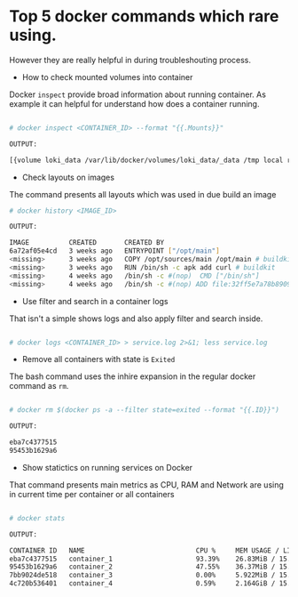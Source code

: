 # Top 5 docker commands which rare using.

However they are really helpful in during troubleshouting process.

* How to check mounted volumes into container

Docker `inspect` provide broad information about running container.
As example it can helpful for understand how does a container running.

```bash

# docker inspect <CONTAINER_ID> --format "{{.Mounts}}"

OUTPUT:

[{volume loki_data /var/lib/docker/volumes/loki_data/_data /tmp local rw true }]

```

* Check layouts on images

The command presents all layouts which was used in due build an image

```bash
# docker history <IMAGE_ID>

OUTPUT:

IMAGE          CREATED       CREATED BY                                      SIZE      COMMENT
6a72af05e4cd   3 weeks ago   ENTRYPOINT ["/opt/main"]                        0B        buildkit.dockerfile.v0
<missing>      3 weeks ago   COPY /opt/sources/main /opt/main # buildkit     14.4MB    buildkit.dockerfile.v0
<missing>      3 weeks ago   RUN /bin/sh -c apk add curl # buildkit          6.02MB    buildkit.dockerfile.v0
<missing>      4 weeks ago   /bin/sh -c #(nop)  CMD ["/bin/sh"]              0B
<missing>      4 weeks ago   /bin/sh -c #(nop) ADD file:32ff5e7a78b890996…   7.34MB
```

* Use filter and search in a container logs 

That isn't a simple shows logs and also apply filter and search inside.

```bash

# docker logs <CONTAINER_ID> > service.log 2>&1; less service.log

```

* Remove all containers with state is `Exited`

The bash command uses the inhire expansion in the regular docker command as `rm`.

```bash

# docker rm $(docker ps -a --filter state=exited --format "{{.ID}}")

OUTPUT:

eba7c4377515
95453b1629a6
```

* Show statictics on running services on Docker

That command presents main metrics as CPU, RAM and Network are using in current time per container or all containers

```bash

# docker stats

OUTPUT:

CONTAINER ID   NAME                            CPU %     MEM USAGE / LIMIT     MEM %     NET I/O           BLOCK I/O         PIDS
eba7c4377515   container_1                     93.39%    26.83MiB / 15.66GiB   0.17%     1.26TB / 256GB    65.2MB / 180kB    9
95453b1629a6   container_2                     47.55%    36.37MiB / 15.66GiB   0.23%     873GB / 4.12TB    44.7MB / 24.7GB   10
7bb9024de518   container_3                     0.00%     5.922MiB / 15.66GiB   0.04%     10.6MB / 196MB    7.84MB / 0B       5
4c720b536401   container_4                     0.59%     2.164GiB / 15.66GiB   13.81%    133GB / 654GB     16GB / 10.6GB     224

```

